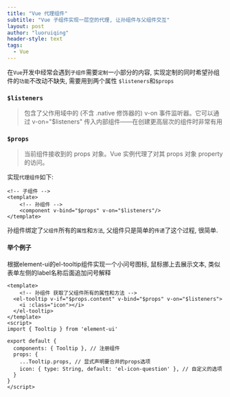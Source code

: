 ```yaml
---
title: "Vue 代理组件"
subtitle: "Vue 子组件实现一层空的代理, 让孙组件与父组件交互"
layout: post
author: "luoruiqing"
header-style: text
tags:
  - Vue
---
```



在`Vue`开发中经常会遇到`子组件`需要`定制`一小部分的内容, 实现定制的同时希望孙组件的`功能`不改动不缺失, 需要用到两个属性 `$listeners`和`$props`

### `$listeners`
> 包含了父作用域中的 (不含 .native 修饰器的) v-on 事件监听器。它可以通过 v-on="$listeners" 传入内部组件——在创建更高层次的组件时非常有用

### `$props`
> 当前组件接收到的 props 对象。Vue 实例代理了对其 props 对象 property 的访问。

实现`代理组件`如下: 
```vue
<!-- 子组件 -->
<template>
    <!-- 孙组件 -->
    <component v-bind="$props" v-on="$listeners"/>
</template>
```

孙组件绑定了`父组件`所有的`属性`和`方法`, 父组件只是简单的`传递`了这个过程, 很简单.


#### 举个例子

根据element-ui的el-tooltip组件实现一个小问号图标, 鼠标挪上去展示文本, 类似表单左侧的label名称后面追加问号解释

```vue
<template>
    <!-- 孙组件 获取了父组件所有的属性和方法 -->
  <el-tooltip v-if="$props.content" v-bind="$props" v-on="$listeners">
    <i :class="icon"></i>
  </el-tooltip>
</template>
<script>
import { Tooltip } from 'element-ui'

export default {
  components: { Tooltip }, // 注册组件
  props: {
    ...Tooltip.props, // 显式声明要合并的props选项
    icon: { type: String, default: 'el-icon-question' }, // 自定义的选项
  }
}
</script>
```